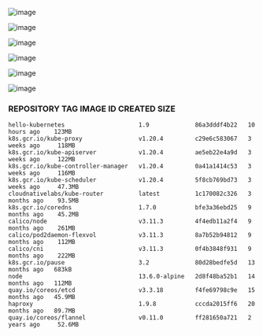 ![image](https://user-images.githubusercontent.com/16596464/111093322-9cdbc280-855e-11eb-9cad-5d5f1c1abf91.png)

![image](https://user-images.githubusercontent.com/16596464/111093325-9ea58600-855e-11eb-816b-29e2ad33c908.png)

![image](https://user-images.githubusercontent.com/16596464/111093332-a1a07680-855e-11eb-91fe-22c9bfdf6e4b.png)

![image](https://user-images.githubusercontent.com/16596464/111093335-a49b6700-855e-11eb-8bde-751241152c17.png)

![image](https://user-images.githubusercontent.com/16596464/111093337-a6652a80-855e-11eb-9b4f-ef56348495db.png)

![image](https://user-images.githubusercontent.com/16596464/111093341-a8c78480-855e-11eb-94cd-610f1393d986.png)


### REPOSITORY                           TAG             IMAGE ID       CREATED         SIZE

```
hello-kubernetes                     1.9             86a3dddf4b22   10 hours ago    123MB
k8s.gcr.io/kube-proxy                v1.20.4         c29e6c583067   3 weeks ago     118MB
k8s.gcr.io/kube-apiserver            v1.20.4         ae5eb22e4a9d   3 weeks ago     122MB
k8s.gcr.io/kube-controller-manager   v1.20.4         0a41a1414c53   3 weeks ago     116MB
k8s.gcr.io/kube-scheduler            v1.20.4         5f8cb769bd73   3 weeks ago     47.3MB
cloudnativelabs/kube-router          latest          1c170082c326   3 months ago    93.5MB
k8s.gcr.io/coredns                   1.7.0           bfe3a36ebd25   9 months ago    45.2MB
calico/node                          v3.11.3         4f4edb11a2f4   9 months ago    261MB
calico/pod2daemon-flexvol            v3.11.3         8a7b52b94812   9 months ago    112MB
calico/cni                           v3.11.3         0f4b3848f931   9 months ago    222MB
k8s.gcr.io/pause                     3.2             80d28bedfe5d   13 months ago   683kB
node                                 13.6.0-alpine   2d8f48ba52b1   14 months ago   112MB
quay.io/coreos/etcd                  v3.3.18         f4fe69798c9e   15 months ago   45.9MB
haproxy                              1.9.8           cccda2015ff6   20 months ago   89.7MB
quay.io/coreos/flannel               v0.11.0         ff281650a721   2 years ago     52.6MB
```
